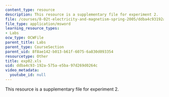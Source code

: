 ```yaml
---
content_type: resource
description: This resource is a supplementary file for experiment 2.
file: /courses/8-02t-electricity-and-magnetism-spring-2005/ddba4c93192a575ae5ba97d269d0264c_exp02.xls
file_type: application/msword
learning_resource_types:
- Labs
ocw_type: OCWFile
parent_title: Labs
parent_type: CourseSection
parent_uid: 8f8ae142-b013-b61f-6075-6a830d093354
resourcetype: Other
title: exp02.xls
uid: ddba4c93-192a-575a-e5ba-97d269d0264c
video_metadata:
  youtube_id: null
---
```

This resource is a supplementary file for experiment 2.

